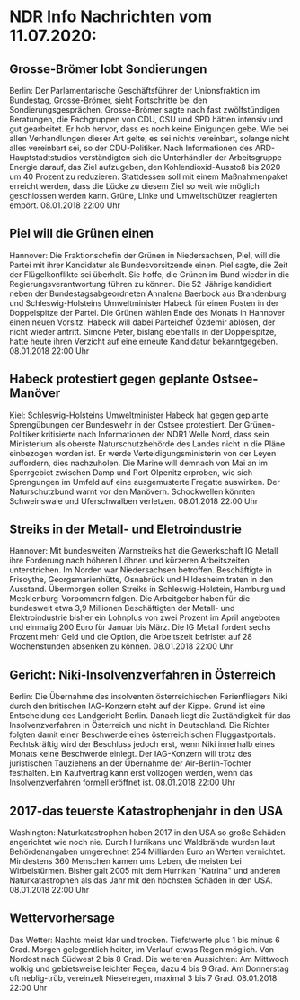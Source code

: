 # NDR Info Nachrichten vom 11.07.2020:


## Grosse-Brömer lobt Sondierungen
Berlin: Der Parlamentarische Geschäftsführer der Unionsfraktion im Bundestag, Grosse-Brömer, sieht Fortschritte bei den Sondierungsgesprächen. Grosse-Brömer sagte nach fast zwölfstündigen Beratungen, die Fachgruppen von CDU, CSU und SPD hätten intensiv und gut gearbeitet. Er hob hervor, dass es noch keine Einigungen gebe. Wie bei allen Verhandlungen dieser Art gelte, es sei nichts vereinbart, solange nicht alles vereinbart sei, so der CDU-Politiker. Nach Informationen des ARD-Hauptstadtstudios verständigten sich die Unterhändler der Arbeitsgruppe Energie darauf, das Ziel aufzugeben, den Kohlendioxid-Ausstoß bis 2020 um 40 Prozent zu reduzieren. Stattdessen soll mit einem Maßnahmenpaket erreicht werden, dass die Lücke zu diesem Ziel so weit wie möglich geschlossen werden kann. Grüne, Linke und Umweltschützer reagierten empört. 08.01.2018 22:00 Uhr 

## Piel will die Grünen einen
Hannover: Die Fraktionschefin der Grünen in Niedersachsen, Piel, will die Partei mit ihrer Kandidatur als Bundesvorsitzende einen. Piel sagte, die Zeit der Flügelkonflikte sei überholt. Sie hoffe, die Grünen im Bund wieder in die Regierungsverantwortung führen zu können. Die 52-Jährige kandidiert neben der Bundestagsabgeordneten Annalena Baerbock aus Brandenburg und Schleswig-Holsteins Umweltminister Habeck für einen Posten in der Doppelspitze der Partei. Die Grünen wählen Ende des Monats in Hannover einen neuen Vorsitz. Habeck will dabei Parteichef Özdemir ablösen, der nicht wieder antritt. Simone Peter, bislang ebenfalls in der Doppelspitze, hatte heute ihren Verzicht auf eine erneute Kandidatur bekanntgegeben. 08.01.2018 22:00 Uhr 

## Habeck protestiert gegen geplante Ostsee-Manöver
Kiel:			Schleswig-Holsteins Umweltminister Habeck hat gegen geplante Sprengübungen der Bundeswehr in der Ostsee protestiert. Der Grünen-Politiker kritisierte nach Informationen der NDR1 Welle Nord, dass sein Ministerium als oberste Naturschutzbehörde des Landes nicht in die Pläne einbezogen worden ist. Er werde Verteidigungsministerin von der Leyen auffordern, dies nachzuholen. Die Marine will demnach von Mai an im Sperrgebiet zwischen Damp und Port Olpenitz erproben, wie sich Sprengungen im Umfeld auf eine ausgemusterte Fregatte auswirken. Der Naturschutzbund warnt vor den Manövern. Schockwellen könnten Schweinswale und Uferschwalben verletzen. 08.01.2018 22:00 Uhr 

## Streiks in der Metall- und Eletroindustrie
Hannover: Mit bundesweiten Warnstreiks hat die Gewerkschaft IG Metall ihre Forderung nach höheren Löhnen und kürzeren Arbeitszeiten unterstrichen. Im Norden war Niedersachsen betroffen. Beschäftigte in Frisoythe, Georgsmarienhütte, Osnabrück und Hildesheim traten in den Ausstand. Übermorgen sollen Streiks in Schleswig-Holstein, Hamburg und Mecklenburg-Vorpommern folgen. Die Arbeitgeber haben für die bundesweit etwa 3,9 Millionen Beschäftigten der Metall- und Elektroindustrie bisher ein Lohnplus von zwei Prozent im April angeboten und einmalig 200 Euro für Januar bis März. Die IG Metall fordert sechs Prozent mehr Geld und die Option, die Arbeitszeit befristet auf 28 Wochenstunden absenken zu können. 08.01.2018 22:00 Uhr 

## Gericht: Niki-Insolvenzverfahren in Österreich
Berlin: Die Übernahme des insolventen österreichischen Ferienfliegers Niki durch den britischen IAG-Konzern steht auf der Kippe. Grund ist eine Entscheidung des Landgericht Berlin. Danach liegt die Zuständigkeit für das Insolvenzverfahren in Österreich und nicht in Deutschland. Die Richter folgten damit einer Beschwerde eines österreichischen Fluggastportals. Rechtskräftig wird der Beschluss jedoch erst, wenn Niki innerhalb eines Monats keine Beschwerde einlegt. Der IAG-Konzern will trotz des juristischen Tauziehens an der Übernahme der Air-Berlin-Tochter festhalten. Ein Kaufvertrag kann erst vollzogen werden, wenn das Insolvenzverfahren formell eröffnet ist. 08.01.2018 22:00 Uhr 

## 2017-das teuerste Katastrophenjahr in den USA
Washington: Naturkatastrophen haben 2017 in den USA so große Schäden angerichtet wie noch nie. Durch Hurrikans und Waldbrände wurden laut Behördenangaben umgerechnet 254 Milliarden Euro an Werten vernichtet. Mindestens 360 Menschen kamen ums Leben, die meisten bei Wirbelstürmen. Bisher galt 2005 mit dem Hurrikan "Katrina" und anderen Naturkatastrophen als das Jahr mit den höchsten Schäden in den USA. 08.01.2018 22:00 Uhr 

## Wettervorhersage
Das Wetter:
Nachts meist klar und trocken. Tiefstwerte plus 1 bis minus 6 Grad. Morgen gelegentlich heiter, im Verlauf etwas Regen möglich. Von Nordost nach Südwest 2 bis 8 Grad. Die weiteren Aussichten: Am Mittwoch wolkig und gebietsweise leichter Regen, dazu 4 bis 9 Grad. Am Donnerstag  oft neblig-trüb, vereinzelt Nieselregen, maximal 3 bis 7 Grad. 08.01.2018 22:00 Uhr 
